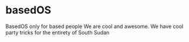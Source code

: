# basedOS
BasedOS only for based people
We are cool and awesome. 
We have cool party tricks for the entirety of South Sudan
